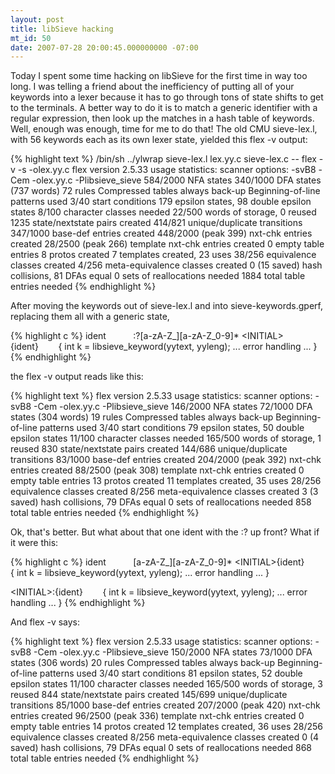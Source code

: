 ```yaml
---
layout: post
title: libSieve hacking
mt_id: 50
date: 2007-07-28 20:00:45.000000000 -07:00
---
```

Today I spent some time hacking on libSieve for the first time in way too long.
I was telling a friend about the inefficiency of putting all of your keywords
into a lexer because it has to go through tons of state shifts to get to the
terminals. A better way to do it is to match a generic identifier with a
regular expression, then look up the matches in a hash table of keywords. Well,
enough was enough, time for me to do that! The old CMU sieve-lex.l, with 56
keywords each as its own lexer state, yielded this flex -v output:

{% highlight text %}
/bin/sh ../ylwrap sieve-lex.l lex.yy.c sieve-lex.c -- flex -v -s -olex.yy.c
flex version 2.5.33 usage statistics:
scanner options: -svB8 -Cem -olex.yy.c -Plibsieve_sieve
584/2000 NFA states
340/1000 DFA states (737 words)
72 rules
Compressed tables always back-up
Beginning-of-line patterns used
3/40 start conditions
179 epsilon states, 98 double epsilon states
8/100 character classes needed 22/500 words of storage, 0 reused
1235 state/nextstate pairs created
414/821 unique/duplicate transitions
347/1000 base-def entries created
448/2000 (peak 399) nxt-chk entries created
28/2500 (peak 266) template nxt-chk entries created
0 empty table entries
8 protos created
7 templates created, 23 uses
38/256 equivalence classes created
4/256 meta-equivalence classes created
0 (15 saved) hash collisions, 81 DFAs equal
0 sets of reallocations needed
1884 total table entries needed
{% endhighlight %}

After moving the keywords out of sieve-lex.l and into sieve-keywords.gperf,
replacing them all with a generic state,

{% highlight c %}
ident           :?[a-zA-Z_][a-zA-Z_0-9]*
&lt;INITIAL&gt;{ident}        { int k = libsieve_keyword(yytext, yyleng); ... error handling ... }
{% endhighlight %}

the flex -v output reads like this:

{% highlight text %}
flex version 2.5.33 usage statistics:
scanner options: -svB8 -Cem -olex.yy.c -Plibsieve_sieve
146/2000 NFA states
72/1000 DFA states (304 words)
19 rules
Compressed tables always back-up
Beginning-of-line patterns used
3/40 start conditions
79 epsilon states, 50 double epsilon states
11/100 character classes needed 165/500 words of storage, 1 reused
830 state/nextstate pairs created
144/686 unique/duplicate transitions
83/1000 base-def entries created
204/2000 (peak 392) nxt-chk entries created
88/2500 (peak 308) template nxt-chk entries created
0 empty table entries
13 protos created
11 templates created, 35 uses
28/256 equivalence classes created
8/256 meta-equivalence classes created
3 (3 saved) hash collisions, 79 DFAs equal
0 sets of reallocations needed
858 total table entries needed
{% endhighlight %}

Ok, that's better. But what about that one ident with the :? up front? What if it were this:

{% highlight c %}
ident           [a-zA-Z_][a-zA-Z_0-9]*
&lt;INITIAL&gt;{ident}        { int k = libsieve_keyword(yytext, yyleng); ... error handling ... }

&lt;INITIAL&gt;:{ident}        { int k = libsieve_keyword(yytext, yyleng); ... error handling ... }
{% endhighlight %}

And flex -v says:

{% highlight text %}
flex version 2.5.33 usage statistics:
scanner options: -svB8 -Cem -olex.yy.c -Plibsieve_sieve
150/2000 NFA states
73/1000 DFA states (306 words)
20 rules
Compressed tables always back-up
Beginning-of-line patterns used
3/40 start conditions
81 epsilon states, 52 double epsilon states
11/100 character classes needed 165/500 words of storage, 3 reused
844 state/nextstate pairs created
145/699 unique/duplicate transitions
85/1000 base-def entries created
207/2000 (peak 420) nxt-chk entries created
96/2500 (peak 336) template nxt-chk entries created
0 empty table entries
14 protos created
12 templates created, 36 uses
28/256 equivalence classes created
8/256 meta-equivalence classes created
0 (4 saved) hash collisions, 79 DFAs equal
0 sets of reallocations needed
868 total table entries needed
{% endhighlight %}
